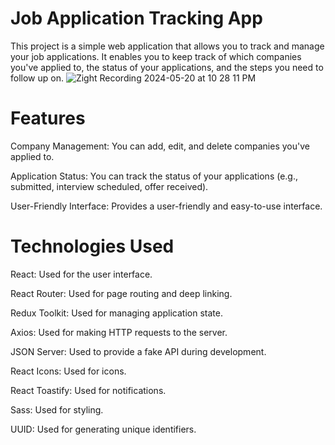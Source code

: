 # Job Application Tracking App 

This project is a simple web application that allows you to track and manage your job applications. It enables you to keep track of which companies you've applied to, the status of your applications, and the steps you need to follow up on.
![Zight Recording 2024-05-20 at 10 28 11 PM](https://github.com/MeltemPinar/Job-Application-Tracking-App/assets/147662901/9f1d6d1f-7d22-44fd-9105-83a8d10c0584)


# Features

Company Management: You can add, edit, and delete companies you've applied to.

Application Status: You can track the status of your applications (e.g., submitted, interview scheduled, offer received).

User-Friendly Interface: Provides a user-friendly and easy-to-use interface.

# Technologies Used

React: Used for the user interface.

React Router: Used for page routing and deep linking.

Redux Toolkit: Used for managing application state.

Axios: Used for making HTTP requests to the server.

JSON Server: Used to provide a fake API during development.

React Icons: Used for icons.

React Toastify: Used for notifications.

Sass: Used for styling.

UUID: Used for generating unique identifiers.
